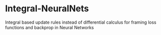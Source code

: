 # Integral-NeuralNets
Integral based update rules instead of differential calculus for framing loss functions and backprop in Neural Networks
